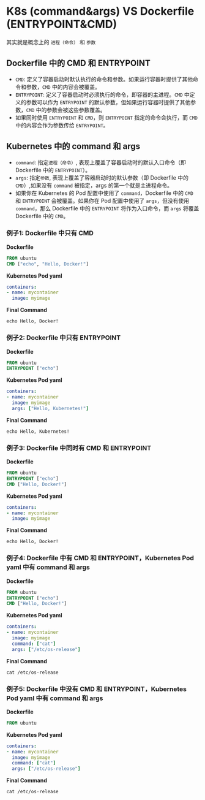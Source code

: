 # K8s (command&args) VS Dockerfile (ENTRYPOINT&CMD)

其实就是概念上的 `进程（命令）` 和 `参数`
## Dockerfile 中的 CMD 和 ENTRYPOINT

- `CMD`: 定义了容器启动时默认执行的命令和参数。如果运行容器时提供了其他命令和参数，`CMD` 中的内容会被覆盖。
- `ENTRYPOINT`: 定义了容器启动时必须执行的命令，即容器的主进程。`CMD` 中定义的参数可以作为 `ENTRYPOINT` 的默认参数，但如果运行容器时提供了其他参数，`CMD` 中的参数会被这些参数覆盖。
- 如果同时使用 `ENTRYPOINT` 和 `CMD`，则 `ENTRYPOINT` 指定的命令会执行，而 `CMD` 中的内容会作为参数传给 `ENTRYPOINT`。

## Kubernetes 中的 command 和 args

- `command`: 指定`进程（命令）`, 表现上覆盖了容器启动时的默认入口命令（即 Dockerfile 中的 `ENTRYPOINT`）。
- `args`: 指定`参数`, 表现上覆盖了容器启动时的默认参数（即 Dockerfile 中的 `CMD`）,如果没有 `command` 被指定，args 的第一个就是主进程命令。
- 如果你在 Kubernetes 的 Pod 配置中使用了 `command`，Dockerfile 中的 `CMD` 和 `ENTRYPOINT` 会被覆盖。如果你在 Pod 配置中使用了 `args`，但没有使用 `command`，那么 Dockerfile 中的 `ENTRYPOINT` 将作为入口命令，而 `args` 将覆盖 Dockerfile 中的 `CMD`。


### 例子1: Dockerfile 中只有 CMD

**Dockerfile**
```Dockerfile
FROM ubuntu
CMD ["echo", "Hello, Docker!"]
```

**Kubernetes Pod yaml**
```yaml
containers:
- name: mycontainer
  image: myimage
```

**Final Command**
```
echo Hello, Docker!
```

### 例子2: Dockerfile 中只有 ENTRYPOINT

**Dockerfile**
```Dockerfile
FROM ubuntu
ENTRYPOINT ["echo"]
```

**Kubernetes Pod yaml**
```yaml
containers:
- name: mycontainer
  image: myimage
  args: ["Hello, Kubernetes!"]
```

**Final Command**
```
echo Hello, Kubernetes!
```

### 例子3: Dockerfile 中同时有 CMD 和 ENTRYPOINT

**Dockerfile**
```Dockerfile
FROM ubuntu
ENTRYPOINT ["echo"]
CMD ["Hello, Docker!"]
```

**Kubernetes Pod yaml**
```yaml
containers:
- name: mycontainer
  image: myimage
```

**Final Command**
```
echo Hello, Docker!
```

### 例子4: Dockerfile 中有 CMD 和 ENTRYPOINT，Kubernetes Pod yaml 中有 command 和 args

**Dockerfile**
```Dockerfile
FROM ubuntu
ENTRYPOINT ["echo"]
CMD ["Hello, Docker!"]
```

**Kubernetes Pod yaml**
```yaml
containers:
- name: mycontainer
  image: myimage
  command: ["cat"]
  args: ["/etc/os-release"]
```

**Final Command**
```
cat /etc/os-release
```

### 例子5: Dockerfile 中没有 CMD 和 ENTRYPOINT，Kubernetes Pod yaml 中有 command 和 args

**Dockerfile**
```Dockerfile
FROM ubuntu
```

**Kubernetes Pod yaml**
```yaml
containers:
- name: mycontainer
  image: myimage
  command: ["cat"]
  args: ["/etc/os-release"]
```

**Final Command**
```
cat /etc/os-release
```

